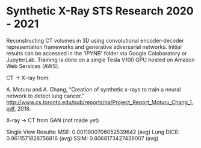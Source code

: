 # Synthetic X-Ray STS Research 2020 - 2021

Reconstructing CT volumes in 3D using convolutional encoder-decoder representation frameworks and generative adversarial networks. Initial results can be accessed in the 'IPYNB' folder via Google Colaboratory or JupyterLab. Training is done on a single Tesla V100 GPU hosted on Amazon Web Services (AWS). 

CT -> X-ray from:

A. Moturu and A. Chang, “Creation of synthetic x-rays to train a neural network to detect lung cancer.” http://www.cs.toronto.edu/pub/reports/na/Project_Report_Moturu_Chang_1.pdf, 2018.

X-ray -> CT from GAN (not made yet)

Single View Results:
MSE: 0.0011900706052539642 (avg)
Lung DICE: 0.9611571828756816 (avg)
SSIM: 0.8068173427439007 (avg)
